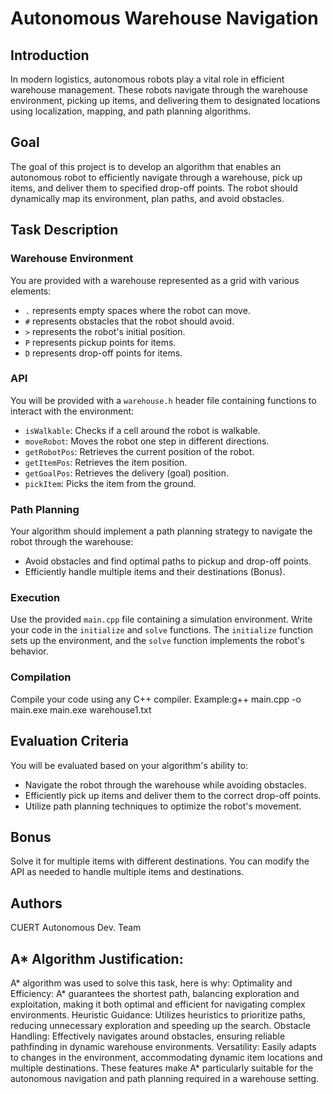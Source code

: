 # Autonomous Warehouse Navigation

## Introduction

In modern logistics, autonomous robots play a vital role in efficient warehouse management. These robots navigate through the warehouse environment, picking up items, and delivering them to designated locations using localization, mapping, and path planning algorithms.

## Goal

The goal of this project is to develop an algorithm that enables an autonomous robot to efficiently navigate through a warehouse, pick up items, and deliver them to specified drop-off points. The robot should dynamically map its environment, plan paths, and avoid obstacles.

## Task Description

### Warehouse Environment

You are provided with a warehouse represented as a grid with various elements:
- `.` represents empty spaces where the robot can move.
- `#` represents obstacles that the robot should avoid.
- `>` represents the robot's initial position.
- `P` represents pickup points for items.
- `D` represents drop-off points for items.

### API

You will be provided with a `warehouse.h` header file containing functions to interact with the environment:
- `isWalkable`: Checks if a cell around the robot is walkable.
- `moveRobot`: Moves the robot one step in different directions.
- `getRobotPos`: Retrieves the current position of the robot.
- `getItemPos`: Retrieves the item position.
- `getGoalPos`: Retrieves the delivery (goal) position.
- `pickItem`: Picks the item from the ground.

### Path Planning

Your algorithm should implement a path planning strategy to navigate the robot through the warehouse:
- Avoid obstacles and find optimal paths to pickup and drop-off points.
- Efficiently handle multiple items and their destinations (Bonus).

### Execution

Use the provided `main.cpp` file containing a simulation environment. Write your code in the `initialize` and `solve` functions. The `initialize` function sets up the environment, and the `solve` function implements the robot's behavior.

### Compilation

Compile your code using any C++ compiler. Example:g++ main.cpp -o main.exe main.exe warehouse1.txt


## Evaluation Criteria

You will be evaluated based on your algorithm's ability to:
- Navigate the robot through the warehouse while avoiding obstacles.
- Efficiently pick up items and deliver them to the correct drop-off points.
- Utilize path planning techniques to optimize the robot's movement.

## Bonus

Solve it for multiple items with different destinations. You can modify the API as needed to handle multiple items and destinations.

## Authors

CUERT Autonomous Dev. Team

## A* Algorithm Justification:
A* algorithm was used to solve this task, here is why:
Optimality and Efficiency: A* guarantees the shortest path, balancing exploration and exploitation, making it both optimal and efficient for navigating complex environments.
Heuristic Guidance: Utilizes heuristics to prioritize paths, reducing unnecessary exploration and speeding up the search.
Obstacle Handling: Effectively navigates around obstacles, ensuring reliable pathfinding in dynamic warehouse environments.
Versatility: Easily adapts to changes in the environment, accommodating dynamic item locations and multiple destinations.
These features make A* particularly suitable for the autonomous navigation and path planning required in a warehouse setting.

